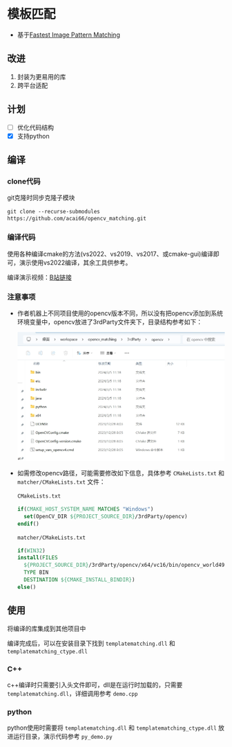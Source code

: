 # 模板匹配

- 基于[Fastest Image Pattern Matching](https://github.com/DennisLiu1993/Fastest_Image_Pattern_Matching)

## 改进

1. 封装为更易用的库
2. 跨平台适配

## 计划

- [ ] 优化代码结构
- [x] 支持python

## 编译

### clone代码

git克隆时同步克隆子模块

```shell
git clone --recurse-submodules https://github.com/acai66/opencv_matching.git
```

### 编译代码

使用各种编译cmake的方法(vs2022、vs2019、vs2017、或cmake-gui)编译即可，演示使用vs2022编译，其余工具供参考。

编译演示视频：[B站链接](https://www.bilibili.com/video/BV1hu4m1F7D1)

### 注意事项

- 作者机器上不同项目使用的opencv版本不同，所以没有把opencv添加到系统环境变量中，opencv放进了3rdParty文件夹下，目录结构参考如下：

  ![windows_opencv_path](asserts/opencv_path.png)

- 如需修改opencv路径，可能需要修改如下信息，具体参考 `CMakeLists.txt` 和 `matcher/CMakeLists.txt` 文件：

  `CMakeLists.txt`

  ```cmake
  if(CMAKE_HOST_SYSTEM_NAME MATCHES "Windows")
    set(OpenCV_DIR ${PROJECT_SOURCE_DIR}/3rdParty/opencv)
  endif()
  ```

  `matcher/CMakeLists.txt`

  ```cmake
  if(WIN32)
  install(FILES 
    ${PROJECT_SOURCE_DIR}/3rdParty/opencv/x64/vc16/bin/opencv_world490.dll
    TYPE BIN 
    DESTINATION ${CMAKE_INSTALL_BINDIR})
  else()
  ```

## 使用

将编译的库集成到其他项目中

编译完成后，可以在安装目录下找到 `templatematching.dll` 和 `templatematching_ctype.dll`

### C++

c++编译时只需要引入头文件即可，dll是在运行时加载的，只需要 `templatematching.dll`，详细调用参考 `demo.cpp`

### python

python使用时需要将 `templatematching.dll` 和 `templatematching_ctype.dll` 放进运行目录，演示代码参考 `py_demo.py`
